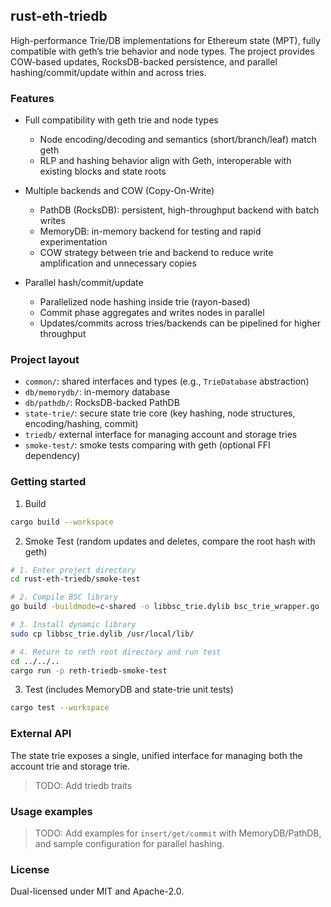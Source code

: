 ## rust-eth-triedb

High-performance Trie/DB implementations for Ethereum state (MPT), fully compatible with geth’s trie behavior and node types. The project provides COW-based updates, RocksDB-backed persistence, and parallel hashing/commit/update within and across tries.

### Features

- Full compatibility with geth trie and node types
  - Node encoding/decoding and semantics (short/branch/leaf) match geth
  - RLP and hashing behavior align with Geth, interoperable with existing blocks and state roots

- Multiple backends and COW (Copy-On-Write)
  - PathDB (RocksDB): persistent, high-throughput backend with batch writes
  - MemoryDB: in-memory backend for testing and rapid experimentation
  - COW strategy between trie and backend to reduce write amplification and unnecessary copies

- Parallel hash/commit/update
  - Parallelized node hashing inside trie (rayon-based)
  - Commit phase aggregates and writes nodes in parallel
  - Updates/commits across tries/backends can be pipelined for higher throughput

### Project layout

- `common/`: shared interfaces and types (e.g., `TrieDatabase` abstraction)
- `db/memorydb/`: in-memory database
- `db/pathdb/`: RocksDB-backed PathDB
- `state-trie/`: secure state trie core (key hashing, node structures, encoding/hashing, commit)
- `triedb/` external interface for managing account and storage tries
- `smoke-test/`: smoke tests comparing with geth (optional FFI dependency)

### Getting started

1) Build

```bash
cargo build --workspace
```

2) Smoke Test (random updates and deletes, compare the root hash with geth)

```bash
# 1. Enter project directory
cd rust-eth-triedb/smoke-test

# 2. Compile BSC library
go build -buildmode=c-shared -o libbsc_trie.dylib bsc_trie_wrapper.go

# 3. Install dynamic library
sudo cp libbsc_trie.dylib /usr/local/lib/

# 4. Return to reth root directory and run test
cd ../../..
cargo run -p reth-triedb-smoke-test
```

3) Test (includes MemoryDB and state-trie unit tests)

```bash
cargo test --workspace
```

### External API

The state trie exposes a single, unified interface for managing both the account trie and storage trie.

> TODO: Add triedb traits

### Usage examples

> TODO: Add examples for `insert/get/commit` with MemoryDB/PathDB, and sample configuration for parallel hashing.

### License

Dual-licensed under MIT and Apache-2.0.

